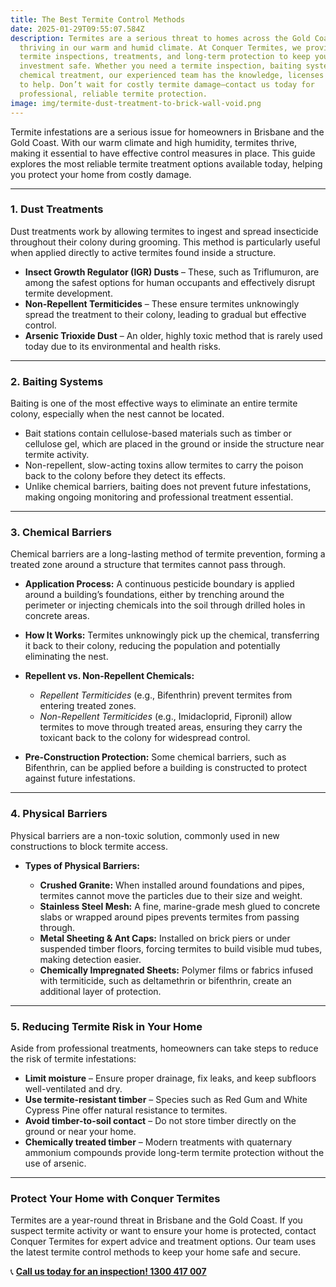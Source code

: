 ```yaml
---
title: The Best Termite Control Methods
date: 2025-01-29T09:55:07.584Z
description: Termites are a serious threat to homes across the Gold Coast,
  thriving in our warm and humid climate. At Conquer Termites, we provide expert
  termite inspections, treatments, and long-term protection to keep your biggest
  investment safe. Whether you need a termite inspection, baiting system, or
  chemical treatment, our experienced team has the knowledge, licenses and tools
  to help. Don’t wait for costly termite damage—contact us today for
  professional, reliable termite protection.
image: img/termite-dust-treatment-to-brick-wall-void.png
---
```

Termite infestations are a serious issue for homeowners in Brisbane and the Gold Coast. With our warm climate and high humidity, termites thrive, making it essential to have effective control measures in place. This guide explores the most reliable termite treatment options available today, helping you protect your home from costly damage.

- - -

### **1. Dust Treatments**

Dust treatments work by allowing termites to ingest and spread insecticide throughout their colony during grooming. This method is particularly useful when applied directly to active termites found inside a structure.

* **Insect Growth Regulator (IGR) Dusts** – These, such as Triflumuron, are among the safest options for human occupants and effectively disrupt termite development.
* **Non-Repellent Termiticides** – These ensure termites unknowingly spread the treatment to their colony, leading to gradual but effective control.
* **Arsenic Trioxide Dust** – An older, highly toxic method that is rarely used today due to its environmental and health risks.

- - -

### **2. Baiting Systems**

Baiting is one of the most effective ways to eliminate an entire termite colony, especially when the nest cannot be located.

* Bait stations contain cellulose-based materials such as timber or cellulose gel, which are placed in the ground or inside the structure near termite activity.
* Non-repellent, slow-acting toxins allow termites to carry the poison back to the colony before they detect its effects.
* Unlike chemical barriers, baiting does not prevent future infestations, making ongoing monitoring and professional treatment essential.

- - -

### **3. Chemical Barriers**

Chemical barriers are a long-lasting method of termite prevention, forming a treated zone around a structure that termites cannot pass through.

* **Application Process:** A continuous pesticide boundary is applied around a building’s foundations, either by trenching around the perimeter or injecting chemicals into the soil through drilled holes in concrete areas.
* **How It Works:** Termites unknowingly pick up the chemical, transferring it back to their colony, reducing the population and potentially eliminating the nest.
* **Repellent vs. Non-Repellent Chemicals:**

  * *Repellent Termiticides* (e.g., Bifenthrin) prevent termites from entering treated zones.
  * *Non-Repellent Termiticides* (e.g., Imidacloprid, Fipronil) allow termites to move through treated areas, ensuring they carry the toxicant back to the colony for widespread control.
* **Pre-Construction Protection:** Some chemical barriers, such as Bifenthrin, can be applied before a building is constructed to protect against future infestations.

- - -

### **4. Physical Barriers**

Physical barriers are a non-toxic solution, commonly used in new constructions to block termite access.

* **Types of Physical Barriers:**

  * **Crushed Granite:** When installed around foundations and pipes, termites cannot move the particles due to their size and weight.
  * **Stainless Steel Mesh:** A fine, marine-grade mesh glued to concrete slabs or wrapped around pipes prevents termites from passing through.
  * **Metal Sheeting & Ant Caps:** Installed on brick piers or under suspended timber floors, forcing termites to build visible mud tubes, making detection easier.
  * **Chemically Impregnated Sheets:** Polymer films or fabrics infused with termiticide, such as deltamethrin or bifenthrin, create an additional layer of protection.

- - -

### **5. Reducing Termite Risk in Your Home**

Aside from professional treatments, homeowners can take steps to reduce the risk of termite infestations:

* **Limit moisture** – Ensure proper drainage, fix leaks, and keep subfloors well-ventilated and dry.
* **Use termite-resistant timber** – Species such as Red Gum and White Cypress Pine offer natural resistance to termites.
* **Avoid timber-to-soil contact** – Do not store timber directly on the ground or near your home.
* **Chemically treated timber** – Modern treatments with quaternary ammonium compounds provide long-term termite protection without the use of arsenic.

- - -

### **Protect Your Home with Conquer Termites**

Termites are a year-round threat in Brisbane and the Gold Coast. If you suspect termite activity or want to ensure your home is protected, contact Conquer Termites for expert advice and treatment options. Our team uses the latest termite control methods to keep your home safe and secure.

📞 **[Call us today for an inspection! 1300 417 007](tel:1300417007)**